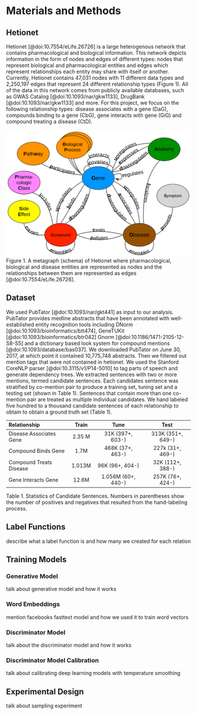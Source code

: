 # Materials and Methods
## Hetionet
Hetionet [@doi:10.7554/eLife.26726] is a large heterogenous network that contains pharmacological and biological information.
This network depicts information in the form of nodes and edges of different types: nodes that represent biological and pharmacological entities and edges which represent relationships each entity may share with itself or another. 
Currently, Hetionet contains 47,031 nodes with 11 different data types and 2,250,197 edges that represent 24 different relationship types (Figure 1).
All of the data in this network comes from publicly available databases, such as GWAS Catalog [@doi:10.1093/nar/gkw1133], DrugBank [@doi:10.1093/nar/gkw1133] and more.
For this project, we focus on the following relationship types: disease associates with a gene (DaG), compounds binding to a gene (CbG), gene interacts with gene (GiG) and compound treating a disease (CtD).

![Hetionet_metagraph](images/figures/metagraph.png)
Figure 1. A metagraph (schema) of Hetionet where pharmacological, biological and disease entities are represented as nodes and the relationships between them are represented as edges [@doi:10.7554/eLife.26726].

## Dataset
We used PubTator [@doi:10.1093/nar/gkt441] as input to our analysis.
PubTator provides medline abstracts that have been annotated with well-established entity recognition tools including DNorm [@doi:10.1093/bioinformatics/btt474], GeneTUKit [@doi:10.1093/bioinformatics/btr042] Gnorm [@doi:10.1186/1471-2105-12-S8-S5] and a dictionary based look system for compound mentions [@doi:10.1093/database/bas037].
We downloaded PubTator on June 30, 2017, at which point it contained 10,775,748 abstracts. 
Then we filtered out mention tags that were not contained in hetionet.
We used the Stanford CoreNLP parser [@doi:10.3115/v1/P14-5010] to tag parts of speech and generate dependency trees.
We extracted sentences with two or more mentions, termed candidate sentences.
Each candidates sentence was stratified by co-mention pair to produce a training set, tuning set and a testing set (shown in Table 1).
Sentences that contain more than one co-mention pair are treated as multiple individual candidates.
We hand labeled five hundred to a thousand candidate sentences of each relationship to obtain to obtain a ground truth set (Table 1).

| Relationship | Train | Tune | Test |
| :--- | :---: | :---: | :---: |
| Disease Associates Gene | 2.35 M |31K (397+, 603-) | 313K (351+, 649-) |
| Compound Binds Gene | 1.7M | 468K (37+, 463-) | 227k (31+, 469-) |
| Compound Treats Disease | 1.013M | 96K (96+, 404-) | 32K (112+, 388-) |
| Gene Interacts Gene | 12.6M | 1.056M (60+, 440-) | 257K (76+, 424-) |

Table 1. Statistics of Candidate Sentences. Numbers in parentheses show the number of positives and negatives that resulted from the hand-labeling process.

## Label Functions
describe what a label function is and how many we created for each relation

## Training Models
### Generative Model
talk about generative model and how it works
### Word Embeddings
mention facebooks fasttext model and how we used it to train word vectors
### Discriminator Model
talk about the discriminator model and how it works
### Discriminator Model Calibration
talk about calibrating deep learning models with temperature smoothing

## Experimental Design
talk about sampling experiment
